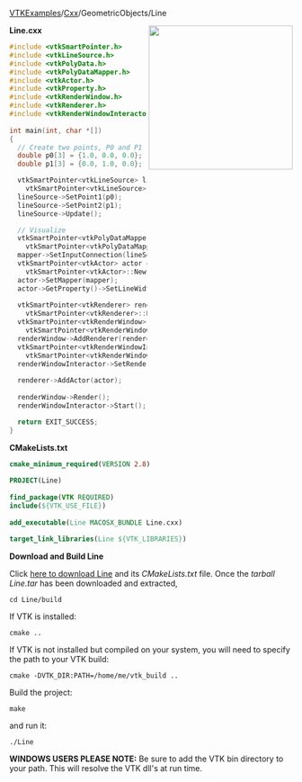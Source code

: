 [VTKExamples](/home/)/[Cxx](/Cxx)/GeometricObjects/Line

<img align="right" src="https://github.com/lorensen/VTKExamples/blob/gh-pages/Testing/Baseline/GeometricObjects/TestLine.png?raw=true" width="256" />

**Line.cxx**
```c++
#include <vtkSmartPointer.h>
#include <vtkLineSource.h>
#include <vtkPolyData.h>
#include <vtkPolyDataMapper.h>
#include <vtkActor.h>
#include <vtkProperty.h>
#include <vtkRenderWindow.h>
#include <vtkRenderer.h>
#include <vtkRenderWindowInteractor.h>
 
int main(int, char *[])
{
  // Create two points, P0 and P1
  double p0[3] = {1.0, 0.0, 0.0};
  double p1[3] = {0.0, 1.0, 0.0};

  vtkSmartPointer<vtkLineSource> lineSource = 
    vtkSmartPointer<vtkLineSource>::New();
  lineSource->SetPoint1(p0);
  lineSource->SetPoint2(p1);
  lineSource->Update();

  // Visualize
  vtkSmartPointer<vtkPolyDataMapper> mapper = 
    vtkSmartPointer<vtkPolyDataMapper>::New();
  mapper->SetInputConnection(lineSource->GetOutputPort());
  vtkSmartPointer<vtkActor> actor = 
    vtkSmartPointer<vtkActor>::New();
  actor->SetMapper(mapper);
  actor->GetProperty()->SetLineWidth(4);
 
  vtkSmartPointer<vtkRenderer> renderer = 
    vtkSmartPointer<vtkRenderer>::New();
  vtkSmartPointer<vtkRenderWindow> renderWindow = 
    vtkSmartPointer<vtkRenderWindow>::New();
  renderWindow->AddRenderer(renderer);
  vtkSmartPointer<vtkRenderWindowInteractor> renderWindowInteractor = 
    vtkSmartPointer<vtkRenderWindowInteractor>::New();
  renderWindowInteractor->SetRenderWindow(renderWindow);
 
  renderer->AddActor(actor);
 
  renderWindow->Render();
  renderWindowInteractor->Start();

  return EXIT_SUCCESS;
}
```
**CMakeLists.txt**
```cmake
cmake_minimum_required(VERSION 2.8)
 
PROJECT(Line)
 
find_package(VTK REQUIRED)
include(${VTK_USE_FILE})
 
add_executable(Line MACOSX_BUNDLE Line.cxx)
 
target_link_libraries(Line ${VTK_LIBRARIES})
```

**Download and Build Line**

Click [here to download Line](https://github.com/lorensen/VTKWikiExamplesTarballs/raw/master/Line.tar) and its *CMakeLists.txt* file.
Once the *tarball Line.tar* has been downloaded and extracted,
```
cd Line/build 
```
If VTK is installed:
```
cmake ..
```
If VTK is not installed but compiled on your system, you will need to specify the path to your VTK build:
```
cmake -DVTK_DIR:PATH=/home/me/vtk_build ..
```
Build the project:
```
make
```
and run it:
```
./Line
```
**WINDOWS USERS PLEASE NOTE:** Be sure to add the VTK bin directory to your path. This will resolve the VTK dll's at run time.

